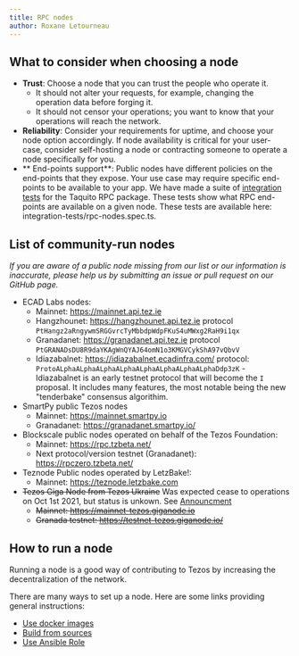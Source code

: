 ```yaml
---
title: RPC nodes
author: Roxane Letourneau
---
```


## What to consider when choosing a node

- **Trust**: Choose a node that you can trust the people who operate it.
    - It should not alter your requests, for example, changing the operation data before forging it.
    - It should not censor your operations; you want to know that your operations will reach the network.
- **Reliability**: Consider your requirements for uptime, and choose your node option accordingly. If node availability is critical for your user-case,  consider self-hosting a node or contracting someone to operate a node specifically for you.
- ** End-points support**: Public nodes have different policies on the end-points that they expose. Your use case may require specific end-points to be available to your app. We have made a suite of [integration tests](rpc_nodes_integration_test.md) for the Taquito RPC package. These tests show what RPC end-points are available on a given node. These tests are available here: integration-tests/rpc-nodes.spec.ts.

## List of community-run nodes

*If you are aware of a public node missing from our list or our information is inaccurate, please help us by submitting an issue or pull request on our GitHub page.*

- ECAD Labs nodes:
    - Mainnet: https://mainnet.api.tez.ie
    - Hangzhounet: https://hangzhounet.api.tez.ie protocol `PtHangz2aRngywmSRGGvrcTyMbbdpWdpFKuS4uMWxg2RaH9i1qx`
    - Granadanet: https://granadanet.api.tez.ie protocol `PtGRANADsDU8R9daYKAgWnQYAJ64omN1o3KMGVCykShA97vQbvV`
    - Idiazabalnet: https://idiazabalnet.ecadinfra.com/ protocol: `ProtoALphaALphaALphaALphaALphaALphaALphaALphaDdp3zK`
          - Idiazabalnet is an early testnet protocol that will become the `I` proposal. It includes many features, the most notable being the new "tenderbake" consensus algorithim. 
- SmartPy public Tezos nodes
    - Mainnet: https://mainnet.smartpy.io
    - Granadanet: https://granadanet.smartpy.io/
- Blockscale public nodes operated on behalf of the Tezos Foundation: 
    - Mainnet: https://rpc.tzbeta.net/
    - Next protocol/version testnet (Granadanet): https://rpczero.tzbeta.net/
- Teznode Public nodes operated by LetzBake!:
    - Mainnet: https://teznode.letzbake.com
- ~~Tezos Giga Node from Tezos Ukraine~~ Was expected cease to operations on Oct 1st 2021, but status is unkown. See
  [Announcment](https://twitter.com/GigaNode/status/1435265400699342854)
    - ~~Mainnet: https://mainnet-tezos.giganode.io~~
    - ~~Granada testnet: https://testnet-tezos.giganode.io/~~

## How to run a node

Running a node is a good way of contributing to Tezos by increasing the decentralization of the network.

There are many ways to set up a node. Here are some links providing general instructions:

- [Use docker images](https://tezos.gitlab.io/introduction/howtoget.html#docker-images)
- [Build from sources](https://tezos.gitlab.io/introduction/howtoget.html#docker-images)
- [Use Ansible Role](https://github.com/ecadlabs/ansible-role-tezos-node/blob/master/README.md)

